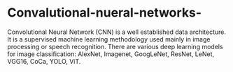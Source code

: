 # Convalutional-nueral-networks-
Convolutional Neural Network (CNN) is a well established data architecture. It is a supervised machine learning methodology used mainly in image processing or speech recognition. There are various deep learning models for image classification: AlexNet, Imagenet, GoogLeNet, ResNet, LeNet, VGG16, CoCa, YOLO, ViT.

